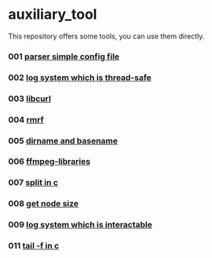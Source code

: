 # auxiliary_tool
This repository offers some tools, you can use them directly.

### 001 [parser simple config file](001)
### 002 [log system which is thread-safe](002)
### 003 [libcurl](003)
### 004 [rmrf](004)
### 005 [dirname and basename](005)
### 006 [ffmpeg-libraries](006)
### 007 [split in c](007)
### 008 [get node size](008)
### 009 [log system which is interactable](009)
### 011 [tail -f in c](011)

